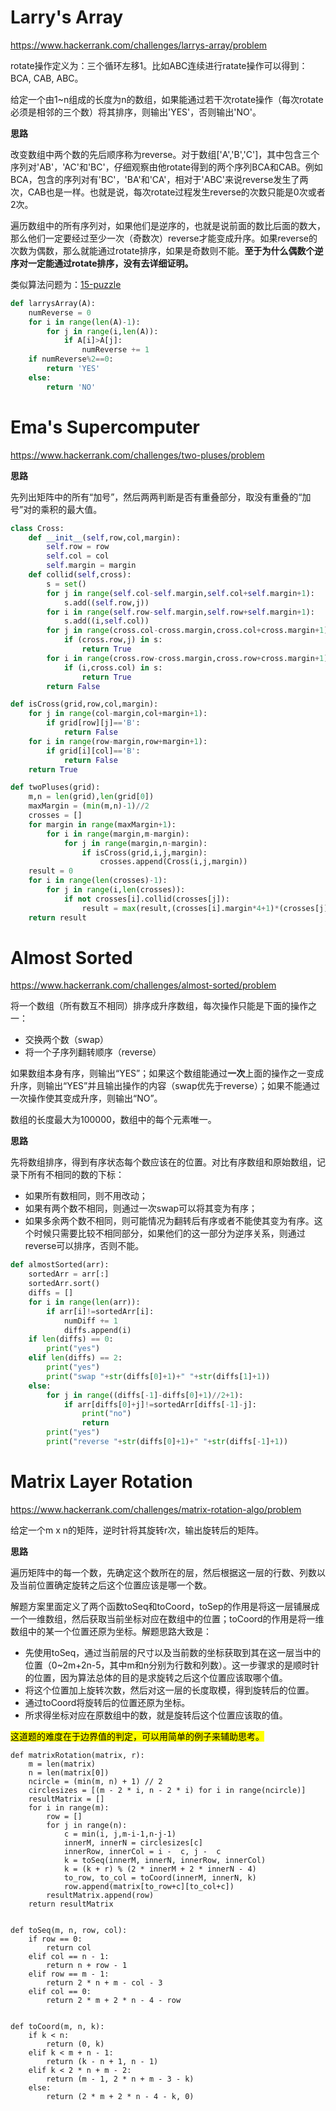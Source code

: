# Larry's Array

<https://www.hackerrank.com/challenges/larrys-array/problem>

rotate操作定义为：三个循环左移1。比如ABC连续进行ratate操作可以得到：BCA, CAB, ABC。

给定一个由1~n组成的长度为n的数组，如果能通过若干次rotate操作（每次rotate必须是相邻的三个数）将其排序，则输出'YES'，否则输出'NO'。

**思路**

改变数组中两个数的先后顺序称为reverse。对于数组['A','B','C']，其中包含三个序列对'AB'，'AC'和'BC'，仔细观察由他rotate得到的两个序列BCA和CAB。例如BCA，包含的序列对有'BC'，'BA'和'CA'，相对于'ABC'来说reverse发生了两次，CAB也是一样。也就是说，每次rotate过程发生reverse的次数只能是0次或者2次。

遍历数组中的所有序列对，如果他们是逆序的，也就是说前面的数比后面的数大，那么他们一定要经过至少一次（奇数次）reverse才能变成升序。如果reverse的次数为偶数，那么就能通过rotate排序，如果是奇数则不能。**至于为什么偶数个逆序对一定能通过rotate排序，没有去详细证明。**

类似算法问题为：[15-puzzle](https://en.wikipedia.org/wiki/15_puzzle)

```python
def larrysArray(A):
    numReverse = 0
    for i in range(len(A)-1):
        for j in range(i,len(A)):
            if A[i]>A[j]:
                numReverse += 1
    if numReverse%2==0:
        return 'YES'
    else:
        return 'NO'
```

# Ema's Supercomputer

<https://www.hackerrank.com/challenges/two-pluses/problem>

**思路**

先列出矩阵中的所有“加号”，然后两两判断是否有重叠部分，取没有重叠的“加号”对的乘积的最大值。

```python
class Cross:
    def __init__(self,row,col,margin):
        self.row = row
        self.col = col
        self.margin = margin
    def collid(self,cross):
        s = set()
        for j in range(self.col-self.margin,self.col+self.margin+1):
            s.add((self.row,j))
        for i in range(self.row-self.margin,self.row+self.margin+1):
            s.add((i,self.col))
        for j in range(cross.col-cross.margin,cross.col+cross.margin+1):
            if (cross.row,j) in s:
                return True
        for i in range(cross.row-cross.margin,cross.row+cross.margin+1):
            if (i,cross.col) in s:
                return True
        return False

def isCross(grid,row,col,margin):
    for j in range(col-margin,col+margin+1):
        if grid[row][j]=='B':
            return False
    for i in range(row-margin,row+margin+1):
        if grid[i][col]=='B':
            return False
    return True

def twoPluses(grid):
    m,n = len(grid),len(grid[0])
    maxMargin = (min(m,n)-1)//2
    crosses = []
    for margin in range(maxMargin+1):
        for i in range(margin,m-margin):
            for j in range(margin,n-margin):
                if isCross(grid,i,j,margin):
                    crosses.append(Cross(i,j,margin))
    result = 0
    for i in range(len(crosses)-1):
        for j in range(i,len(crosses)):
            if not crosses[i].collid(crosses[j]):
                result = max(result,(crosses[i].margin*4+1)*(crosses[j].margin*4+1))
    return result
```

# Almost Sorted

<https://www.hackerrank.com/challenges/almost-sorted/problem>

将一个数组（所有数互不相同）排序成升序数组，每次操作只能是下面的操作之一：

- 交换两个数（swap）
- 将一个子序列翻转顺序（reverse）

如果数组本身有序，则输出“YES”；如果这个数组能通过**一次**上面的操作之一变成升序，则输出“YES”并且输出操作的内容（swap优先于reverse）；如果不能通过一次操作使其变成升序，则输出“NO”。

数组的长度最大为100000，数组中的每个元素唯一。

**思路**

先将数组排序，得到有序状态每个数应该在的位置。对比有序数组和原始数组，记录下所有不相同的数的下标：

- 如果所有数相同，则不用改动；
- 如果有两个数不相同，则通过一次swap可以将其变为有序；
- 如果多余两个数不相同，则可能情况为翻转后有序或者不能使其变为有序。这个时候只需要比较不相同部分，如果他们的这一部分为逆序关系，则通过reverse可以排序，否则不能。

```py
def almostSorted(arr):
    sortedArr = arr[:]
    sortedArr.sort()
    diffs = []
    for i in range(len(arr)):
        if arr[i]!=sortedArr[i]:
            numDiff += 1
            diffs.append(i)
    if len(diffs) == 0:
        print("yes")
    elif len(diffs) == 2:
        print("yes")
        print("swap "+str(diffs[0]+1)+" "+str(diffs[1]+1))
    else:
        for j in range((diffs[-1]-diffs[0]+1)//2+1):
            if arr[diffs[0]+j]!=sortedArr[diffs[-1]-j]:
                print("no")
                return
        print("yes")
        print("reverse "+str(diffs[0]+1)+" "+str(diffs[-1]+1))
```

# Matrix Layer Rotation

<https://www.hackerrank.com/challenges/matrix-rotation-algo/problem>

给定一个m x n的矩阵，逆时针将其旋转r次，输出旋转后的矩阵。

**思路**

遍历矩阵中的每一个数，先确定这个数所在的层，然后根据这一层的行数、列数以及当前位置确定旋转之后这个位置应该是哪一个数。

解题方案里面定义了两个函数toSeq和toCoord，toSep的作用是将这一层铺展成一个一维数组，然后获取当前坐标对应在数组中的位置；toCoord的作用是将一维数组中的某一个位置还原为坐标。解题思路大致是：

- 先使用toSeq，通过当前层的尺寸以及当前数的坐标获取到其在这一层当中的位置（0~2m+2n-5，其中m和n分别为行数和列数）。这一步骤求的是顺时针的位置，因为算法总体的目的是求旋转之后这个位置应该取哪个值。
- 将这个位置加上旋转次数，然后对这一层的长度取模，得到旋转后的位置。
- 通过toCoord将旋转后的位置还原为坐标。
- 所求得坐标对应在原数组中的数，就是旋转后这个位置应该取的值。

<mark>这道题的难度在于边界值的判定，可以用简单的例子来辅助思考。</mark>

```
def matrixRotation(matrix, r):
    m = len(matrix)
    n = len(matrix[0])
    ncircle = (min(m, n) + 1) // 2
    circlesizes = [(m - 2 * i, n - 2 * i) for i in range(ncircle)]
    resultMatrix = []
    for i in range(m):
        row = []
        for j in range(n):
            c = min(i, j,m-i-1,n-j-1)
            innerM, innerN = circlesizes[c]
            innerRow, innerCol = i -  c, j -  c
            k = toSeq(innerM, innerN, innerRow, innerCol)
            k = (k + r) % (2 * innerM + 2 * innerN - 4)
            to_row, to_col = toCoord(innerM, innerN, k)
            row.append(matrix[to_row+c][to_col+c])
        resultMatrix.append(row)
    return resultMatrix


def toSeq(m, n, row, col):
    if row == 0:
        return col
    elif col == n - 1:
        return n + row - 1
    elif row == m - 1:
        return 2 * n + m - col - 3
    elif col == 0:
        return 2 * m + 2 * n - 4 - row


def toCoord(m, n, k):
    if k < n:
        return (0, k)
    elif k < m + n - 1:
        return (k - n + 1, n - 1)
    elif k < 2 * n + m - 2:
        return (m - 1, 2 * n + m - 3 - k)
    else:
        return (2 * m + 2 * n - 4 - k, 0)
```